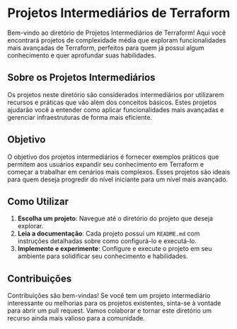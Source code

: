 # Projetos Intermediários de Terraform

Bem-vindo ao diretório de Projetos Intermediários de Terraform! Aqui você encontrará projetos de complexidade média que exploram funcionalidades mais avançadas de Terraform, perfeitos para quem já possui algum conhecimento e quer aprofundar suas habilidades.

## Sobre os Projetos Intermediários

Os projetos neste diretório são considerados intermediários por utilizarem recursos e práticas que vão além dos conceitos básicos. Estes projetos ajudarão você a entender como aplicar funcionalidades mais avançadas e gerenciar infraestruturas de forma mais eficiente.

## Objetivo

O objetivo dos projetos intermediários é fornecer exemplos práticos que permitem aos usuários expandir seu conhecimento em Terraform e começar a trabalhar em cenários mais complexos. Esses projetos são ideais para quem deseja progredir do nível iniciante para um nível mais avançado.

## Como Utilizar

1. **Escolha um projeto**: Navegue até o diretório do projeto que deseja explorar.
2. **Leia a documentação**: Cada projeto possui um `README.md` com instruções detalhadas sobre como configurá-lo e executá-lo.
3. **Implemente e experimente**: Configure e execute o projeto em seu ambiente para solidificar seu conhecimento e habilidades.

## Contribuições

Contribuições são bem-vindas! Se você tem um projeto intermediário interessante ou melhorias para os projetos existentes, sinta-se à vontade para abrir um pull request. Vamos colaborar e tornar este diretório um recurso ainda mais valioso para a comunidade.